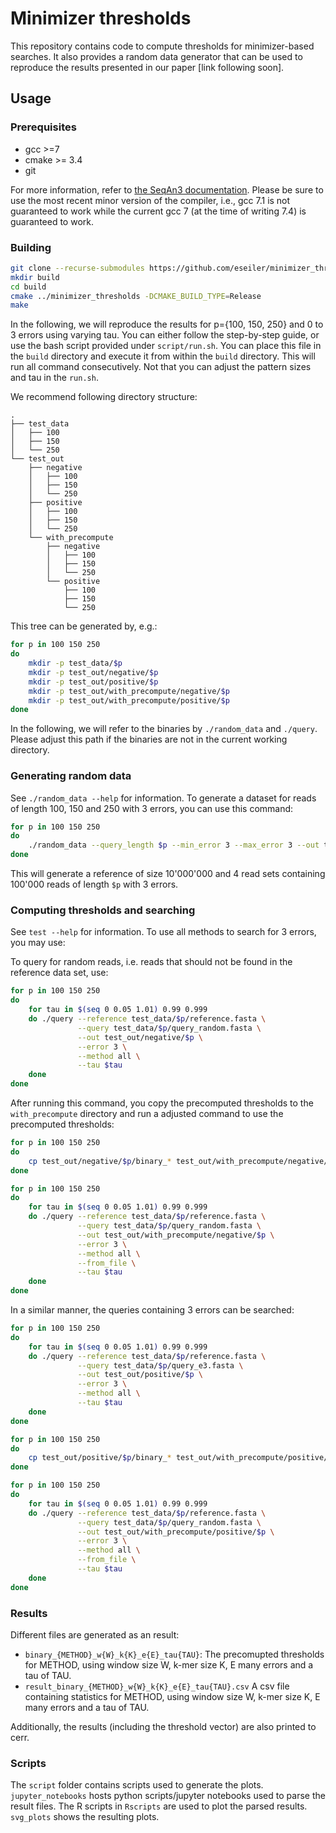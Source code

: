 
# Minimizer thresholds

This repository contains code to compute thresholds for minimizer-based searches.
It also provides a random data generator that can be used to reproduce the results presented in our paper [link following soon].

## Usage

### Prerequisites
* gcc >=7
* cmake >= 3.4
* git

For more information, refer to [the SeqAn3 documentation](https://docs.seqan.de/seqan/3-master-user/setup.html).
Please be sure to use the most recent minor version of the compiler, i.e., gcc 7.1 is not guaranteed to work while the current gcc 7 (at the time of writing 7.4) is guaranteed to work.

### Building
```bash
git clone --recurse-submodules https://github.com/eseiler/minimizer_thresholds
mkdir build
cd build
cmake ../minimizer_thresholds -DCMAKE_BUILD_TYPE=Release
make
```
In the following, we will reproduce the results for p={100, 150, 250} and 0 to 3 errors using varying tau.
You can either follow the step-by-step guide, or use the bash script provided under `script/run.sh`. You can place this
file in the `build` directory and execute it from within the `build` directory. This will run all command consecutively.
Not that you can adjust the pattern sizes and tau in the `run.sh`.

We recommend following directory structure:
```
.
├── test_data
│   ├── 100
│   ├── 150
│   └── 250
└── test_out
    ├── negative
    │   ├── 100
    │   ├── 150
    │   └── 250
    ├── positive
    │   ├── 100
    │   ├── 150
    │   └── 250
    └── with_precompute
        ├── negative
        │   ├── 100
        │   ├── 150
        │   └── 250
        └── positive
            ├── 100
            ├── 150
            └── 250
```
This tree can be generated by, e.g.:
```bash
for p in 100 150 250
do
    mkdir -p test_data/$p
    mkdir -p test_out/negative/$p
    mkdir -p test_out/positive/$p
    mkdir -p test_out/with_precompute/negative/$p
    mkdir -p test_out/with_precompute/positive/$p
done
```
In the following, we will refer to the binaries by `./random_data` and `./query`.  Please adjust this path if the binaries are not in the current working directory.
### Generating random data
See `./random_data --help` for information.
To generate a dataset for reads of length 100, 150 and 250 with 3 errors, you can use this command:
```bash
for p in 100 150 250
do
	./random_data --query_length $p --min_error 3 --max_error 3 --out test_data/$p
done
```
This will generate a reference of size 10'000'000 and 4 read sets containing 100'000 reads of length `$p` with 3 errors.

### Computing thresholds and searching
See `test --help` for information.
To use all methods to search for 3 errors, you may use:

To query for random reads, i.e. reads that should not be found in the reference data set, use:
```bash
for p in 100 150 250
do
    for tau in $(seq 0 0.05 1.01) 0.99 0.999
    do ./query --reference test_data/$p/reference.fasta \
               --query test_data/$p/query_random.fasta \
               --out test_out/negative/$p \
               --error 3 \
               --method all \
               --tau $tau
    done
done
```
After running this command, you copy the precomputed thresholds to the `with_precompute` directory and run a adjusted command to use the precomputed thresholds:
```bash
for p in 100 150 250
do
	cp test_out/negative/$p/binary_* test_out/with_precompute/negative/$p
done
```
```bash
for p in 100 150 250
do
    for tau in $(seq 0 0.05 1.01) 0.99 0.999
    do ./query --reference test_data/$p/reference.fasta \
               --query test_data/$p/query_random.fasta \
               --out test_out/with_precompute/negative/$p \
               --error 3 \
               --method all \
               --from_file \
               --tau $tau
    done
done
```
In a similar manner, the queries containing 3 errors can be searched:

```bash
for p in 100 150 250
do
    for tau in $(seq 0 0.05 1.01) 0.99 0.999
    do ./query --reference test_data/$p/reference.fasta \
               --query test_data/$p/query_e3.fasta \
               --out test_out/positive/$p \
               --error 3 \
               --method all \
               --tau $tau
    done
done
```
```bash
for p in 100 150 250
do
	cp test_out/positive/$p/binary_* test_out/with_precompute/positive/$p
done
```
```bash
for p in 100 150 250
do
    for tau in $(seq 0 0.05 1.01) 0.99 0.999
    do ./query --reference test_data/$p/reference.fasta \
               --query test_data/$p/query_random.fasta \
               --out test_out/with_precompute/positive/$p \
               --error 3 \
               --method all \
               --from_file \
               --tau $tau
    done
done
```
### Results
Different files are generated as an result:
* `binary_{METHOD}_w{W}_k{K}_e{E}_tau{TAU}`: The precomupted thresholds for METHOD, using window size W, k-mer size K, E many errors and a tau of TAU.
* `result_binary_{METHOD}_w{W}_k{K}_e{E}_tau{TAU}.csv` A csv file containing statistics for METHOD, using window size W, k-mer size K, E many errors and a tau of TAU.

Additionally, the results (including the threshold vector) are also printed to cerr.

### Scripts
The `script` folder contains scripts used to generate the plots.
`jupyter_notebooks` hosts python scripts/jupyter notebooks used to parse the result files.
The R scripts in `Rscripts` are used to plot the parsed results.
`svg_plots` shows the resulting plots.
